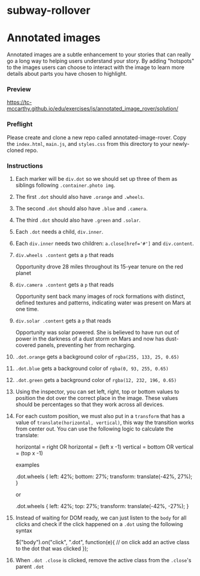 # subway-rollover

# Annotated images

Annotated images are a subtle enhancement to your stories that can really go a long way to helping users understand your story. By adding "hotspots" to the images users can choose to interact with the image to learn more details about parts you have chosen to highlight.

### Preview

<https://tc-mccarthy.github.io/edu/exercises/js/annotated_image_rover/solution/>

### Preflight

Please create and clone a new repo called annotated-image-rover. Copy the `index.html`, `main.js`, and `styles.css` from this directory to your newly-cloned repo.

### Instructions

1.  Each marker will be `div.dot` so we should set up three of them as siblings following `.container.photo img`.
2.  The first `.dot` should also have `.orange` and `.wheels`.
3.  The second `.dot` should also have `.blue` and `.camera`.
4.  The third `.dot` should also have `.green` and `.solar`.
5.  Each `.dot` needs a child, `div.inner`.
6.  Each `div.inner` needs two children: `a.close[href='#']` and `div.content`.
7.  `div.wheels .content` gets a `p` that reads


    Opportunity drove 28 miles throughout its 15-year tenure on the red planet

8.  `div.camera .content` gets a `p` that reads


    Opportunity sent back many images of rock formations with distinct, defined textures and patterns, indicating water was present on Mars at one time.

9.  `div.solar .content` gets a `p` that reads


    Opportunity was solar powered. She is believed to have run out of power in the darkness of a dust storm on Mars and now has dust-covered panels, preventing her from recharging.

10. `.dot.orange` gets a background color of `rgba(255, 133, 25, 0.65)`
11. `.dot.blue` gets a background color of `rgba(0, 93, 255, 0.65)`
12. `.dot.green` gets a background color of `rgba(12, 232, 196, 0.65)`
13. Using the inspector, you can set left, right, top or bottom values to position the dot over the correct place in the image. These values should be percentages so that they work across all devices.
14. For each custom position, we must also put in a `transform` that has a value of `translate(horizontal, vertical)`, this way the transition works from center out. You can use the following logic to calculate the translate:


    horizontal = right OR horizontal = (left x -1)
    vertical = bottom OR vertical = (top x -1)

    examples

    .dot.wheels {
        left: 42%;
        bottom: 27%;
        transform: translate(-42%, 27%);
    }

    or

    .dot.wheels {
        left: 42%;
        top: 27%;
        transform: translate(-42%, -27%);
    }

15. Instead of waiting for DOM ready, we can just listen to the `body` for all clicks and check if the click happened on a `.dot` using the following syntax


    $("body").on("click", ".dot", function(e){
      // on click add an active class to the dot that was clicked
    });

16. When `.dot .close` is clicked, remove the active class from the `.close`'s parent `.dot`
